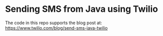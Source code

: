 # Sending SMS from Java using Twilio

The code in this repo supports the blog post at: https://www.twilio.com/blog/send-sms-java-twilio
